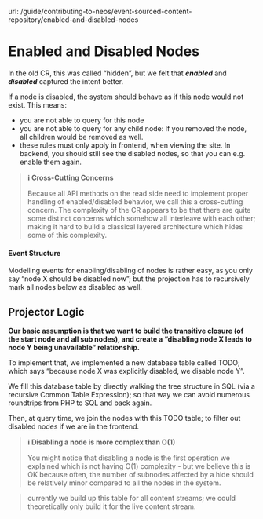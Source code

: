 url: /guide/contributing-to-neos/event-sourced-content-repository/enabled-and-disabled-nodes
# Enabled and Disabled Nodes

In the old CR, this was called “hidden”, but we felt that _**enabled**_ and _**disabled**_ captured the intent better.

If a node is disabled, the system should behave as if this node would not exist. This means:

*   you are not able to query for this node
*   you are not able to query for any child node: If you removed the node, all children would be removed as well.
*   these rules must only apply in frontend, when viewing the site. In backend, you should still see the disabled nodes, so that you can e.g. enable them again.

> **ℹ️ Cross-Cutting Concerns**
> 
> Because all API methods on the read side need to implement proper handling of enabled/disabled behavior, we call this a cross-cutting concern. The complexity of the CR appears to be that there are quite some distinct concerns which somehow all interleave with each other; making it hard to build a classical layered architecture which hides some of this complexity.

#### Event Structure

Modelling events for enabling/disabling of nodes is rather easy, as you only say “node X should be disabled now”; but the projection has to recursively mark all nodes below as disabled as well.

## Projector Logic

**Our basic assumption is that we want to build the transitive closure (of the start node and all sub nodes), and create a “disabling node X leads to node Y being unavailable” relationship.**

To implement that, we implemented a new database table called TODO; which says “because node X was explicitly disabled, we disable node Y”.

We fill this database table by directly walking the tree structure in SQL (via a recursive Common Table Expression); so that way we can avoid numerous roundtrips from PHP to SQL and back again.

Then, at query time, we join the nodes with this TODO table; to filter out disabled nodes if we are in the frontend.

> **ℹ️ Disabling a node is more complex than O(1)**
> 
> You might notice that disabling a node is the first operation we explained which is not having O(1) complexity - but we believe this is OK because often, the number of subnodes affected by a hide should be relatively minor compared to all the nodes in the system.

> currently we build up this table for all content streams; we could theoretically only build it for the live content stream.